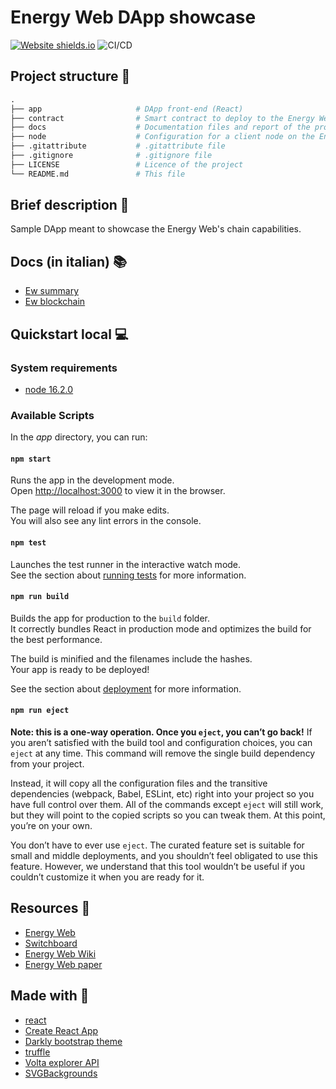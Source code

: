 # Energy Web DApp showcase

[![Website shields.io](https://img.shields.io/website-up-down-green-red/http/shields.io.svg)](https://tendto.github.io/EW-showcase/)
![CI/CD](https://github.com/TendTo/EW-showcase/workflows/Production/badge.svg)

## Project structure 📁
```py
.
├── app                     # DApp front-end (React)
├── contract                # Smart contract to deploy to the Energy Web Testnet - Volta (Truffle)
├── docs                    # Documentation files and report of the project (LateX)
├── node                    # Configuration for a client node on the Energy Web Testnet - Volta (openehtereum)
├── .gitattribute           # .gitattribute file
├── .gitignore              # .gitignore file
├── LICENSE                 # Licence of the project
└── README.md               # This file
```

## Brief description 📝
Sample DApp meant to showcase the Energy Web's chain capabilities.

## Docs (in italian) 📚
- [Ew summary](./docs/EW_summary.pdf)
- [Ew blockchain](./docs/EW_blockchain.pdf)
## Quickstart local 💻

### System requirements
- [node 16.2.0](https://nodejs.org/)

### Available Scripts
In the _app_ directory, you can run:

#### `npm start`
Runs the app in the development mode.\
Open [http://localhost:3000](http://localhost:3000) to view it in the browser.

The page will reload if you make edits.\
You will also see any lint errors in the console.

#### `npm test`
Launches the test runner in the interactive watch mode.\
See the section about [running tests](https://facebook.github.io/create-react-app/docs/running-tests) for more information.

#### `npm run build`
Builds the app for production to the `build` folder.\
It correctly bundles React in production mode and optimizes the build for the best performance.

The build is minified and the filenames include the hashes.\
Your app is ready to be deployed!

See the section about [deployment](https://facebook.github.io/create-react-app/docs/deployment) for more information.

#### `npm run eject`

**Note: this is a one-way operation. Once you `eject`, you can’t go back!**
If you aren’t satisfied with the build tool and configuration choices, you can `eject` at any time. This command will remove the single build dependency from your project.

Instead, it will copy all the configuration files and the transitive dependencies (webpack, Babel, ESLint, etc) right into your project so you have full control over them. All of the commands except `eject` will still work, but they will point to the copied scripts so you can tweak them. At this point, you’re on your own.

You don’t have to ever use `eject`. The curated feature set is suitable for small and middle deployments, and you shouldn’t feel obligated to use this feature. However, we understand that this tool wouldn’t be useful if you couldn’t customize it when you are ready for it.

## Resources 📖
- [Energy Web](https://www.energyweb.org/)
- [Switchboard](https://switchboard.energyweb.org/)
- [Energy Web Wiki](https://energyweb.atlassian.net/wiki/home)
- [Energy Web paper](https://energyweb.org/reports/the-energy-web-chain/)

## Made with 🔧
- [react](https://reactjs.org/)
- [Create React App](https://create-react-app.dev/)
- [Darkly bootstrap theme](https://bootswatch.com/darkly/)
- [truffle](https://www.trufflesuite.com/truffle)
- [Volta explorer API](https://volta-explorer.energyweb.org/api-docs)
- [SVGBackgrounds](https://www.svgbackgrounds.com/)